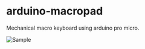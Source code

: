 # arduino-macropad
Mechanical macro keyboard using arduino pro micro.

![Sample](http://i.imgur.com/J2blWCi.jpg)
